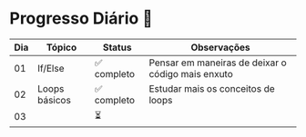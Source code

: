 # Progresso Diário 🧠

| Dia | Tópico        | Status      | Observações                                       |
| --- | ------------- | ----------- | ------------------------------------------------- |
| 01  | If/Else       | ✅ completo | Pensar em maneiras de deixar o código mais enxuto |
| 02  | Loops básicos | ✅ completo | Estudar mais os conceitos de loops                |
| 03  |               | ⏳          |                                                   |

